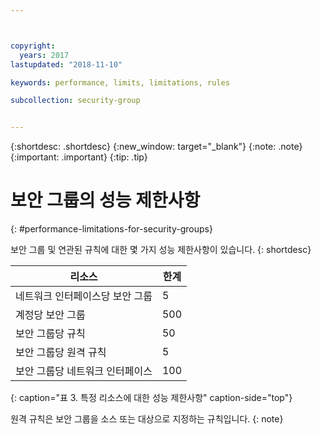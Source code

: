 ```yaml
---



copyright:
  years: 2017
lastupdated: "2018-11-10"

keywords: performance, limits, limitations, rules

subcollection: security-group


---
```


{:shortdesc: .shortdesc}
{:new_window: target="_blank"}
{:note: .note}
{:important: .important}
{:tip: .tip}

# 보안 그룹의 성능 제한사항
{: #performance-limitations-for-security-groups}

보안 그룹 및 연관된 규칙에 대한 몇 가지 성능 제한사항이 있습니다.
{: shortdesc}

|리소스                                                  |한계                                               |
| --------------------------------------------------------- | --------------------------------------------------- |
|네트워크 인터페이스당 보안 그룹                     |5                                                   |
|계정당 보안 그룹                               |500                                                 |
|보안 그룹당 규칙                                  |50                                                  |
|보안 그룹당 원격 규칙                           |5                                                   |
|보안 그룹당 네트워크 인터페이스                     |100                                                  |
{: caption="표 3. 특정 리소스에 대한 성능 제한사항" caption-side="top"}

원격 규칙은 보안 그룹을 소스 또는 대상으로 지정하는 규칙입니다.
{: note}
